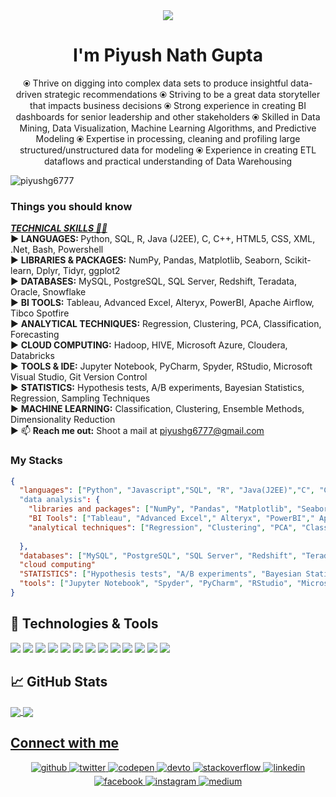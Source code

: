 <!-- <h1 align="center">Hi 👋, I'm Piyush Nath Gupta</h1> -->
<div align="center">
<img src="https://user-images.githubusercontent.com/42115530/92640221-9728ca00-f2fa-11ea-8994-c72b26e937de.gif" align="center"/>
</div>
<h1 align="center">I'm Piyush Nath Gupta</h1>
<p align="center">⦿ Thrive on digging into complex data sets to produce insightful data-driven strategic recommendations
⦿ Striving to be a great data storyteller that impacts business decisions
⦿ Strong experience in creating BI dashboards for senior leadership and other stakeholders
⦿ Skilled in Data Mining, Data Visualization, Machine Learning Algorithms, and Predictive Modeling
⦿ Expertise in processing, cleaning and profiling large structured/unstructured data for modeling
⦿ Experience in creating ETL dataflows and practical understanding of Data Warehousing</p>


<p align="left"> <img src="https://komarev.com/ghpvc/?username=piyushg6777" alt="piyushg6777" /> </p>


### Things you should know

<b> <u> <i> TECHNICAL SKILLS 👨‍💻 </u> <br>  </i>
► LANGUAGES: </b> Python, SQL, R, Java (J2EE), C, C++, HTML5, CSS, XML, .Net, Bash, Powershell <br> 
► <b>LIBRARIES & PACKAGES:</b> NumPy, Pandas, Matplotlib, Seaborn, Scikit-learn, Dplyr, Tidyr, ggplot2 <br> 
► <b>DATABASES:</b> MySQL, PostgreSQL, SQL Server, Redshift, Teradata, Oracle, Snowflake <br> 
► <b>BI TOOLS:</b> Tableau, Advanced Excel, Alteryx, PowerBI, Apache Airflow, Tibco Spotfire <br> 
► <b>ANALYTICAL TECHNIQUES:</b> Regression, Clustering, PCA, Classification, Forecasting <br> 
► <b>CLOUD COMPUTING:</b> Hadoop, HIVE, Microsoft Azure, Cloudera, Databricks <br> 
► <b>TOOLS & IDE:</b> Jupyter Notebook, PyCharm, Spyder, RStudio, Microsoft Visual Studio, Git Version Control <br> 
► <b>STATISTICS:</b> Hypothesis tests, A/B experiments, Bayesian Statistics, Regression, Sampling Techniques <br> 
► <b>MACHINE LEARNING:</b> Classification, Clustering, Ensemble Methods, Dimensionality Reduction <br> 
► 📫 <b>Reach me out:</b> Shoot a mail at <a href="mailto:piyushg6777@gmail.com" target="_blank">piyushg6777@gmail.com</a> <br> 

### My Stacks

```json
{
  "languages": ["Python", "Javascript","SQL", "R", "Java(J2EE)","C", "C++", "HTML5","CSS", "XML", ".Net","Bash", "Powershell"]
  "data analysis": {
    "libraries and packages": ["NumPy", "Pandas", "Matplotlib", "Seaborn", "Scikit-learn", "Dplyr", "Tidyr", "ggplot2"],
    "BI Tools": ["Tableau", "Advanced Excel"," Alteryx", "PowerBI"," Apache Airflow", "Tibco Spotfire"],
    "analytical techniques": ["Regression", "Clustering", "PCA", "Classification", "Forecasting"],
  
  },
  "databases": ["MySQL", "PostgreSQL", "SQL Server", "Redshift", "Teradata", "Oracle", "Snowflake"],
  "cloud computing"
  "STATISTICS": ["Hypothesis tests", "A/B experiments", "Bayesian Statistics", "Regression", "Sampling Techniques"],
  "tools": ["Jupyter Notebook", "Spyder", "PyCharm", "RStudio", "Microsoft Visual Studio", "Git Version Control"]
}
```

## 🔧 Technologies & Tools

![](https://img.shields.io/badge/OS-Linux-informational?style=flat&logo=linux&logoColor=white&color=2bbc8a)
![](https://img.shields.io/badge/Editor-IntelliJ_IDEA-informational?style=flat&logo=intellij-idea&logoColor=white&color=2bbc8a)
![](https://img.shields.io/badge/Code-Python-informational?style=flat&logo=python&logoColor=white&color=2bbc8a)
![](https://img.shields.io/badge/Code-JavaScript-informational?style=flat&logo=javascript&logoColor=white&color=2bbc8a)
![](https://img.shields.io/badge/Code-React-informational?style=flat&logo=react&logoColor=white&color=2bbc8a)
![](https://img.shields.io/badge/Code-Django-informational?style=flat&logo=django&logoColor=white&color=2bbc8a)
![](https://img.shields.io/badge/Code-HTML5-informational?style=flat&logo=html5&logoColor=white&color=2bbc8a)
![](https://img.shields.io/badge/Code-Css-informational?style=flat&logo=css3&logoColor=white&color=2bbc8a)
![](https://img.shields.io/badge/Shell-Bash-informational?style=flat&logo=gnu-bash&logoColor=white&color=2bbc8a)
![](https://img.shields.io/badge/Tools-PostgreSQL-informational?style=flat&logo=postgresql&logoColor=white&color=2bbc8a)
![](https://img.shields.io/badge/Tools-Mysql-informational?style=flat&logo=mysql&logoColor=white&color=2bbc8a)
![](https://img.shields.io/badge/Tools-Docker-informational?style=flat&logo=docker&logoColor=white&color=2bbc8a)
![](https://img.shields.io/badge/Cloud-Digital_Ocean-informational?style=flat&logo=digitalocean&logoColor=white&color=2bbc8a)


## &#x1f4c8; GitHub Stats

<a href="https://github.com/piyushg6777/piyushg6777">
  <img align="center" src="https://github-readme-stats.vercel.app/api/top-langs/?username=piyushg6777&hide=powershell,java,html,Css&title_color=ffffff&text_color=c9cacc&icon_color=2bbc8a&bg_color=1d1f21" />
</a>
<a href="https://github.com/piyushg6777/piyushg6777">
  <img align="center" src="https://github-readme-stats.vercel.app/api?username=piyushg6777&show_icons=true&theme=dark&count_private=True" />


<!-- links to social media icons -->

<!-- icons with padding -->

[1.1]: http://i.imgur.com/tXSoThF.png "twitter icon with padding"
[2.1]: http://i.imgur.com/0o48UoR.png "github icon with padding"

<!-- icons without padding -->

[1.2]: https://i.imgur.com/wWzX9uB.png "twitter icon without padding"
[2.2]: https://i.imgur.com/9I6NRUm.png "github icon without padding"
[3.2]: https://i.imgur.com/dgXzJ9j.png "LinkedIn icon without padding"

<!-- links to your social media accounts -->

[1]: https://facebook.com/piyushg6777
[2]: https://github.com/piyushg6777
[3]: https://www.linkedin.com/in/piyushg6777/


## Connect with me  
<div align="center">
<a href="https://github.com/PragatiVerma18" target="_blank">
<img src=https://img.shields.io/badge/github-%2324292e.svg?&style=for-the-badge&logo=github&logoColor=white alt=github style="margin-bottom: 5px;" />
</a>
<a href="https://twitter.com/pragati_verma18" target="_blank">
<img src=https://img.shields.io/badge/twitter-%2300acee.svg?&style=for-the-badge&logo=twitter&logoColor=white alt=twitter style="margin-bottom: 5px;" />
</a>
<a href="https://codepen.com/pragativerma" target="_blank">
<img src=https://img.shields.io/badge/codepen-%23131417.svg?&style=for-the-badge&logo=codepen&logoColor=white alt=codepen style="margin-bottom: 5px;" />
</a>
<a href="https://dev.to/pragativerma18" target="_blank">
<img src=https://img.shields.io/badge/dev.to-%2308090A.svg?&style=for-the-badge&logo=dev.to&logoColor=white alt=devto style="margin-bottom: 5px;" />
</a>
<a href="https://stackoverflow.com/users/10364459" target="_blank">
<img src=https://img.shields.io/badge/stackoverflow-%23F28032.svg?&style=for-the-badge&logo=stackoverflow&logoColor=white alt=stackoverflow style="margin-bottom: 5px;" />
</a>
<a href="https://linkedin.com/in/pragativerma18" target="_blank">
<img src=https://img.shields.io/badge/linkedin-%231E77B5.svg?&style=for-the-badge&logo=linkedin&logoColor=white alt=linkedin style="margin-bottom: 5px;" />
</a>
<a href="https://www.facebook.com/pragati.verma.56863221" target="_blank">
<img src=https://img.shields.io/badge/facebook-%232E87FB.svg?&style=for-the-badge&logo=facebook&logoColor=white alt=facebook style="margin-bottom: 5px;" />
</a>
<a href="https://instagram.com/pragativerma18" target="_blank">
<img src=https://img.shields.io/badge/instagram-%23000000.svg?&style=for-the-badge&logo=instagram&logoColor=white alt=instagram style="margin-bottom: 5px;" />
</a>
<a href="https://medium.com/@itispragativerma" target="_blank">
<img src=https://img.shields.io/badge/medium-%23292929.svg?&style=for-the-badge&logo=medium&logoColor=white alt=medium style="margin-bottom: 5px;" />
</a>  
</div>  
